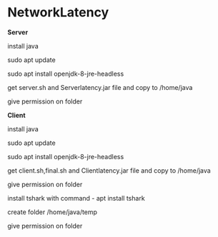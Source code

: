 # NetworkLatency
**Server**

install java

sudo apt update

sudo apt install openjdk-8-jre-headless

get server.sh and Serverlatency.jar file and copy to /home/java

give permission on folder


**Client**

install java

sudo apt update

sudo apt install openjdk-8-jre-headless

get client.sh,final.sh and Clientlatency.jar file and copy to /home/java

give permission on folder

install tshark with command  - apt install tshark

create folder /home/java/temp

give permission on folder

